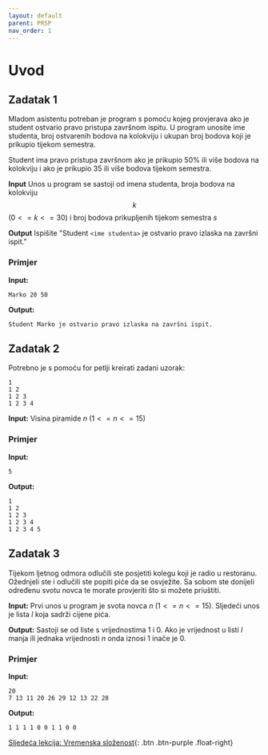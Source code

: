 ```yaml
---
layout: default
parent: PRSP
nav_order: 1
---
```


# Uvod

## Zadatak 1

Mladom asistentu potreban je program s pomoću kojeg provjerava ako je student ostvario pravo pristupa završnom ispitu. U program unosite ime studenta, broj ostvarenih bodova na kolokviju i ukupan broj bodova koji je prikupio tijekom semestra.

Student ima pravo pristupa završnom ako je prikupio 50% ili više bodova na kolokviju i ako je prikupio 35 ili više bodova tijekom semestra.

**Input**
Unos u program se sastoji od imena studenta, broja bodova na kolokviju $$k$$ $(0 <= k <= 30)$ i broj bodova prikupljenih tijekom semestra $s$

**Output**
Ispišite "Student `<ime studenta>` je ostvario pravo izlaska na završni ispit."

### Primjer

**Input:**

```text
Marko 20 50
```

**Output:**

```text
Student Marko je ostvario pravo izlaska na završni ispit.
```

## Zadatak 2

Potrebno je s pomoću for petlji kreirati zadani uzorak:

```text
1 
1 2 
1 2 3 
1 2 3 4 
```

**Input:** Visina piramide $n$ $(1 <= n <= 15)$

### Primjer

**Input:**

```text
5
```

**Output:**

```text
1 
1 2 
1 2 3 
1 2 3 4 
1 2 3 4 5
```

## Zadatak 3

Tijekom ljetnog odmora odlučili ste posjetiti kolegu koji je radio u restoranu. Ožednjeli ste i odlučili ste popiti piće da se osvježite. Sa sobom ste donijeli određenu svotu novca te morate provjeriti što si možete priuštiti.

**Input:**
Prvi unos u program je svota novca $n$ $(1 <= n <= 15)$. Sljedeći unos je lista $l$ koja sadrži cijene pića.

**Output:**
Sastoji se od liste s vrijednostima $1$ i $0$. Ako je vrijednost u listi $l$ manja ili jednaka vrijednosti $n$ onda iznosi $1$ inače je $0$.

### Primjer

**Input:**

```text
20
7 13 11 20 26 29 12 13 22 28 
```

**Output:**

```text
1 1 1 1 0 0 1 1 0 0
```

[Sljedeća lekcija: Vremenska složenost](../vremenska-slozenost){: .btn .btn-purple .float-right}
